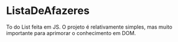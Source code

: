 # ListaDeAfazeres
To do List feita em JS. O projeto é relativamente simples, mas muito importante para aprimorar o conhecimento em DOM.
